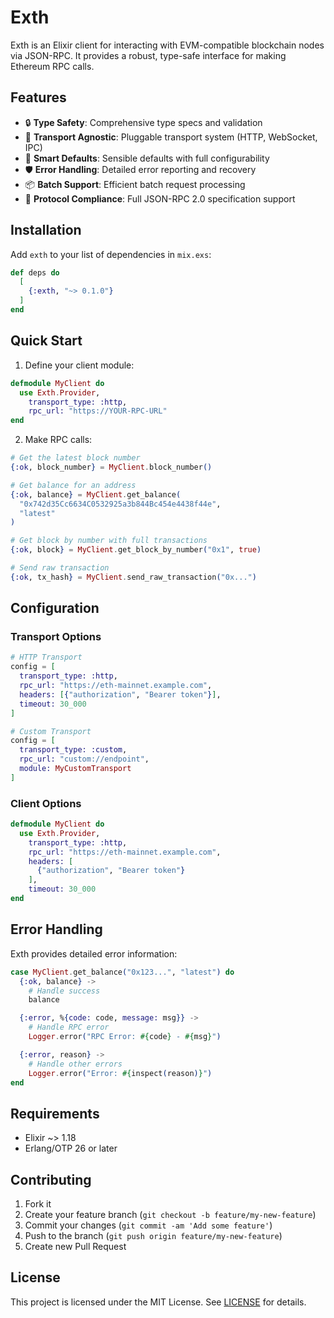 # Exth

Exth is an Elixir client for interacting with EVM-compatible blockchain nodes
via JSON-RPC. It provides a robust, type-safe interface for making Ethereum RPC
calls.

## Features

- 🔒 **Type Safety**: Comprehensive type specs and validation
- 🔄 **Transport Agnostic**: Pluggable transport system (HTTP, WebSocket, IPC)
- 🎯 **Smart Defaults**: Sensible defaults with full configurability
- 🛡️ **Error Handling**: Detailed error reporting and recovery
- 📦 **Batch Support**: Efficient batch request processing
- 🔌 **Protocol Compliance**: Full JSON-RPC 2.0 specification support

## Installation

Add `exth` to your list of dependencies in `mix.exs`:

```elixir
def deps do
  [
    {:exth, "~> 0.1.0"}
  ]
end
```

## Quick Start

1. Define your client module:

```elixir
defmodule MyClient do
  use Exth.Provider,
    transport_type: :http,
    rpc_url: "https://YOUR-RPC-URL"
end
```

2. Make RPC calls:

```elixir
# Get the latest block number
{:ok, block_number} = MyClient.block_number()

# Get balance for an address
{:ok, balance} = MyClient.get_balance(
  "0x742d35Cc6634C0532925a3b844Bc454e4438f44e",
  "latest"
)

# Get block by number with full transactions
{:ok, block} = MyClient.get_block_by_number("0x1", true)

# Send raw transaction
{:ok, tx_hash} = MyClient.send_raw_transaction("0x...")
```

## Configuration

### Transport Options

```elixir
# HTTP Transport
config = [
  transport_type: :http,
  rpc_url: "https://eth-mainnet.example.com",
  headers: [{"authorization", "Bearer token"}],
  timeout: 30_000
]

# Custom Transport
config = [
  transport_type: :custom,
  rpc_url: "custom://endpoint",
  module: MyCustomTransport
]
```

### Client Options

```elixir
defmodule MyClient do
  use Exth.Provider,
    transport_type: :http,
    rpc_url: "https://eth-mainnet.example.com",
    headers: [
      {"authorization", "Bearer token"}
    ],
    timeout: 30_000
end
```

## Error Handling

Exth provides detailed error information:

```elixir
case MyClient.get_balance("0x123...", "latest") do
  {:ok, balance} ->
    # Handle success
    balance

  {:error, %{code: code, message: msg}} ->
    # Handle RPC error
    Logger.error("RPC Error: #{code} - #{msg}")

  {:error, reason} ->
    # Handle other errors
    Logger.error("Error: #{inspect(reason)}")
end
```

## Requirements

- Elixir ~> 1.18
- Erlang/OTP 26 or later

## Contributing

1. Fork it
2. Create your feature branch (`git checkout -b feature/my-new-feature`)
3. Commit your changes (`git commit -am 'Add some feature'`)
4. Push to the branch (`git push origin feature/my-new-feature`)
5. Create new Pull Request

## License

This project is licensed under the MIT License. See [LICENSE](LICENSE) for details.
